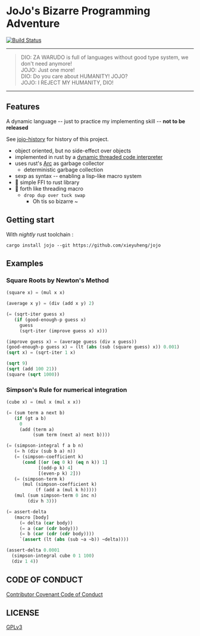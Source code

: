 # JoJo's Bizarre Programming Adventure

[![Build Status](https://travis-ci.com/xieyuheng/jojo.svg?branch=master)](https://travis-ci.com/xieyuheng/jojo)

------

> DIO: ZA WARUDO is full of languages without good type system, we don't need anymore!  
> JOJO: Just one more!  
> DIO: Do you care about HUMANITY! JOJO?  
> JOJO: I REJECT MY HUMANITY, DIO!  

------

## Features

A dynamic language -- just to practice my implementing skill -- **not to be released**

See [jojo-history](http://github.com/xieyuheng/jojo-history) for history of this project.

- object oriented, but no side-effect over objects
- implemented in rust by a [dynamic threaded code interpreter](http://www.bradrodriguez.com/papers/moving1.htm)
- uses rust's [Arc](https://doc.rust-lang.org/std/sync/struct.Arc.html) as garbage collector
  - deterministic garbage collection
- sexp as syntax -- enabling a lisp-like macro system
- 🚧 simple FFI to rust library
- 🚧 forth like threading macro
  - `drop dup over tuck swap`
    - Oh tis so bizarre ~

## Getting start

With *nightly* rust toolchain :

`cargo install jojo --git https://github.com/xieyuheng/jojo`

## Examples

### Square Roots by Newton's Method

```lisp
(square x) = (mul x x)

(average x y) = (div (add x y) 2)

(= (sqrt-iter guess x)
   (if (good-enough-p guess x)
     guess
     (sqrt-iter (improve guess x) x)))

(improve guess x) = (average guess (div x guess))
(good-enough-p guess x) = (lt (abs (sub (square guess) x)) 0.001)
(sqrt x) = (sqrt-iter 1 x)

(sqrt 9)
(sqrt (add 100 21))
(square (sqrt 1000))
```

### Simpson's Rule for numerical integration

```lisp
(cube x) = (mul x (mul x x))

(= (sum term a next b)
   (if (gt a b)
     0
     (add (term a)
          (sum term (next a) next b))))

(= (simpson-integral f a b n)
   (= h (div (sub b a) n))
   (= (simpson-coefficient k)
      (cond [(or (eq 0 k) (eq n k)) 1]
            [(odd-p k) 4]
            [(even-p k) 2]))
   (= (simpson-term k)
      (mul (simpson-coefficient k)
           (f (add a (mul k h)))))
   (mul (sum simpson-term 0 inc n)
        (div h 3)))

(= assert-delta
   (macro [body]
     (= delta (car body))
     (= a (car (cdr body)))
     (= b (car (cdr (cdr body))))
     `(assert (lt (abs (sub ~a ~b)) ~delta))))

(assert-delta 0.0001
  (simpson-integral cube 0 1 100)
  (div 1 4))
```

## CODE OF CONDUCT

[Contributor Covenant Code of Conduct](CODE-OF-CONDUCT.md)

## LICENSE

[GPLv3](LICENSE)
